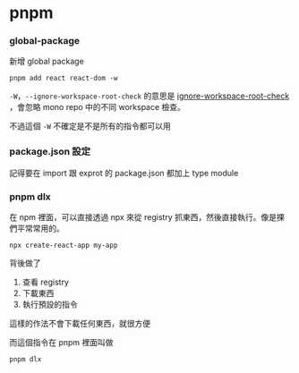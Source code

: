# pnpm 


### global-package
新增 global package

```
pnpm add react react-dom -w
```

`-W`，`--ignore-workspace-root-check` 的意思是 [ignore-workspace-root-check](https://pnpm.io/cli/add#--ignore-workspace-root-check--w) ，會忽略 mono repo 中的不同 workspace 檢查。


不過這個 `-W` 不確定是不是所有的指令都可以用


### package.json 設定

記得要在 import 跟 exprot 的 package.json 都加上 type module


### pnpm dlx

在 npm 裡面，可以直接透過 npx 來從 registry 抓東西，然後直接執行。像是捰們平常常用的。

```
npx create-react-app my-app
```

背後做了

1. 查看 registry
2. 下載東西
3. 執行預設的指令

這樣的作法不會下載任何東西，就很方便

而這個指令在 pnpm 裡面叫做
 
```
pnpm dlx

```